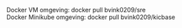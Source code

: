 Docker VM omgeving: docker pull bvink0209/sre  
Docker Minikube omgeving: docker pull bvink0209/kicbase
